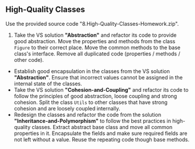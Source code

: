 ## High-Quality Classes

Use the provided source code "8.High-Quality-Classes-Homework.zip".

1. Take the VS solution **"Abstraction"** and refactor its code to provide good abstraction. Move the properties and methods from the class `Figure` to their correct place. Move the common methods to the base class's interface. Remove all duplicated code (properties / methods / other code).
* Establish good encapsulation in the classes from the VS solution **"Abstraction"**. Ensure that incorrect values cannot be assigned in the internal state of the classes.
* Take the VS solution **"Cohesion-and-Coupling"** and refactor its code to follow the principles of good abstraction, loose coupling and strong cohesion. Split the class `Utils` to other classes that have strong cohesion and are loosely coupled internally.
* Redesign the classes and refactor the code from the solution **"Inheritance-and-Polymorphism"** to follow the best practices in high-quality classes. Extract abstract base class and move all common properties in it. Encapsulate the fields and make sure required fields are not left without a value. Reuse the repeating code though base methods.
